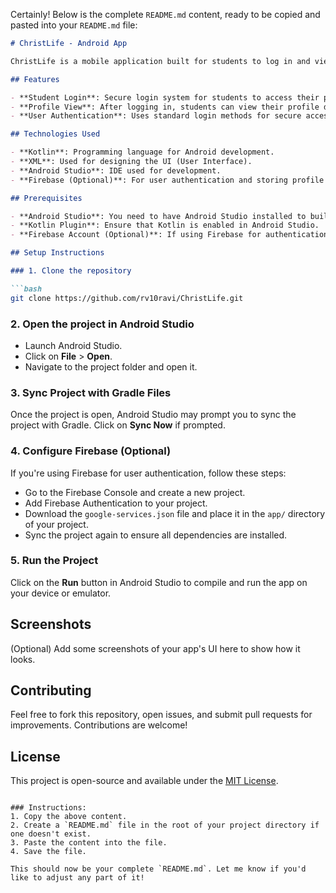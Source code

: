 Certainly! Below is the complete `README.md` content, ready to be copied and pasted into your `README.md` file:

```markdown
# ChristLife - Android App

ChristLife is a mobile application built for students to log in and view their profiles. Developed using Kotlin and XML in Android Studio, this app provides a user-friendly interface for students to manage and interact with their profile information in a Christian-centered environment.

## Features

- **Student Login**: Secure login system for students to access their personal accounts.
- **Profile View**: After logging in, students can view their profile details, including personal information and preferences.
- **User Authentication**: Uses standard login methods for secure access.

## Technologies Used

- **Kotlin**: Programming language for Android development.
- **XML**: Used for designing the UI (User Interface).
- **Android Studio**: IDE used for development.
- **Firebase (Optional)**: For user authentication and storing profile data (if applicable).

## Prerequisites

- **Android Studio**: You need to have Android Studio installed to build and run this project.
- **Kotlin Plugin**: Ensure that Kotlin is enabled in Android Studio.
- **Firebase Account (Optional)**: If using Firebase for authentication, make sure to set up a Firebase project and integrate the necessary credentials.

## Setup Instructions

### 1. Clone the repository

```bash
git clone https://github.com/rv10ravi/ChristLife.git
```

### 2. Open the project in Android Studio

- Launch Android Studio.
- Click on **File** > **Open**.
- Navigate to the project folder and open it.

### 3. Sync Project with Gradle Files

Once the project is open, Android Studio may prompt you to sync the project with Gradle. Click on **Sync Now** if prompted.

### 4. Configure Firebase (Optional)

If you're using Firebase for user authentication, follow these steps:

- Go to the Firebase Console and create a new project.
- Add Firebase Authentication to your project.
- Download the `google-services.json` file and place it in the `app/` directory of your project.
- Sync the project again to ensure all dependencies are installed.

### 5. Run the Project

Click on the **Run** button in Android Studio to compile and run the app on your device or emulator.

## Screenshots

(Optional) Add some screenshots of your app's UI here to show how it looks.

## Contributing

Feel free to fork this repository, open issues, and submit pull requests for improvements. Contributions are welcome!

## License

This project is open-source and available under the [MIT License](LICENSE).
```

### Instructions:
1. Copy the above content.
2. Create a `README.md` file in the root of your project directory if one doesn't exist.
3. Paste the content into the file.
4. Save the file.

This should now be your complete `README.md`. Let me know if you'd like to adjust any part of it!
